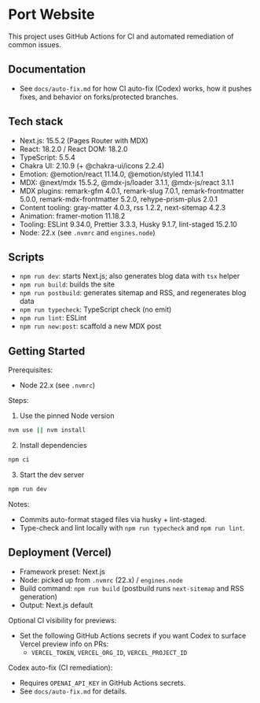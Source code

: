 # Port Website

This project uses GitHub Actions for CI and automated remediation of common issues.

## Documentation

- See `docs/auto-fix.md` for how CI auto-fix (Codex) works, how it pushes fixes, and behavior on forks/protected branches.

## Tech stack

- Next.js: 15.5.2 (Pages Router with MDX)
- React: 18.2.0 / React DOM: 18.2.0
- TypeScript: 5.5.4
- Chakra UI: 2.10.9 (+ @chakra-ui/icons 2.2.4)
- Emotion: @emotion/react 11.14.0, @emotion/styled 11.14.1
- MDX: @next/mdx 15.5.2, @mdx-js/loader 3.1.1, @mdx-js/react 3.1.1
- MDX plugins: remark-gfm 4.0.1, remark-slug 7.0.1, remark-frontmatter 5.0.0, remark-mdx-frontmatter 5.2.0, rehype-prism-plus 2.0.1
- Content tooling: gray-matter 4.0.3, rss 1.2.2, next-sitemap 4.2.3
- Animation: framer-motion 11.18.2
- Tooling: ESLint 9.34.0, Prettier 3.3.3, Husky 9.1.7, lint-staged 15.2.10
- Node: 22.x (see `.nvmrc` and `engines.node`)

## Scripts

- `npm run dev`: starts Next.js; also generates blog data with `tsx` helper
- `npm run build`: builds the site
- `npm run postbuild`: generates sitemap and RSS, and regenerates blog data
- `npm run typecheck`: TypeScript check (no emit)
- `npm run lint`: ESLint
- `npm run new:post`: scaffold a new MDX post

## Getting Started

Prerequisites:

- Node 22.x (see `.nvmrc`)

Steps:

1. Use the pinned Node version

```bash
nvm use || nvm install
```

2. Install dependencies

```bash
npm ci
```

3. Start the dev server

```bash
npm run dev
```

Notes:

- Commits auto-format staged files via husky + lint-staged.
- Type-check and lint locally with `npm run typecheck` and `npm run lint`.

## Deployment (Vercel)

- Framework preset: Next.js
- Node: picked up from `.nvmrc` (22.x) / `engines.node`
- Build command: `npm run build` (postbuild runs `next-sitemap` and RSS generation)
- Output: Next.js default

Optional CI visibility for previews:

- Set the following GitHub Actions secrets if you want Codex to surface Vercel preview info on PRs:
  - `VERCEL_TOKEN`, `VERCEL_ORG_ID`, `VERCEL_PROJECT_ID`

Codex auto-fix (CI remediation):

- Requires `OPENAI_API_KEY` in GitHub Actions secrets.
- See `docs/auto-fix.md` for details.
